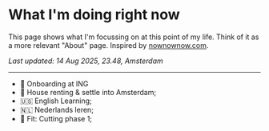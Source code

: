 # What I'm doing right now
This page shows what I'm focussing on at this point of my life. Think of it as a more relevant "About" page. Inspired by [nownownow.com](https://nownownow.com/about).

*Last updated: 14 Aug 2025, 23.48, Amsterdam*

---

* 🦁 Onboarding at ING
* 🏡 House renting & settle into Amsterdam;
* 🇺🇸 English Learning;
* 🇳🇱 Nederlands leren;
* 💪 Fit: Cutting phase 1;



